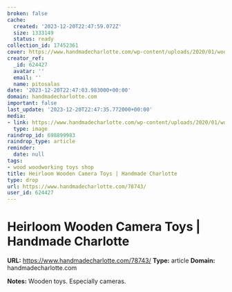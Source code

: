 ```yaml
---
broken: false
cache:
  created: '2023-12-20T22:47:59.072Z'
  size: 1333149
  status: ready
collection_id: 17452361
cover: https://www.handmadecharlotte.com/wp-content/uploads/2020/01/woodencameras1.690.jpg
creator_ref:
  _id: 624427
  avatar: ''
  email: ''
  name: pitosalas
date: '2023-12-20T22:47:03.983000+00:00'
domain: handmadecharlotte.com
important: false
last_update: '2023-12-20T22:47:35.772000+00:00'
media:
- link: https://www.handmadecharlotte.com/wp-content/uploads/2020/01/woodencameras1.690.jpg
  type: image
raindrop_id: 698899983
raindrop_type: article
reminder:
  date: null
tags:
- wood woodworking toys shop
title: Heirloom Wooden Camera Toys | Handmade Charlotte
type: drop
url: https://www.handmadecharlotte.com/78743/
user_id: 624427
---
```


# Heirloom Wooden Camera Toys | Handmade Charlotte

**URL:** https://www.handmadecharlotte.com/78743/
**Type:** article
**Domain:** handmadecharlotte.com

**Notes:**
Wooden toys. Especially cameras.

